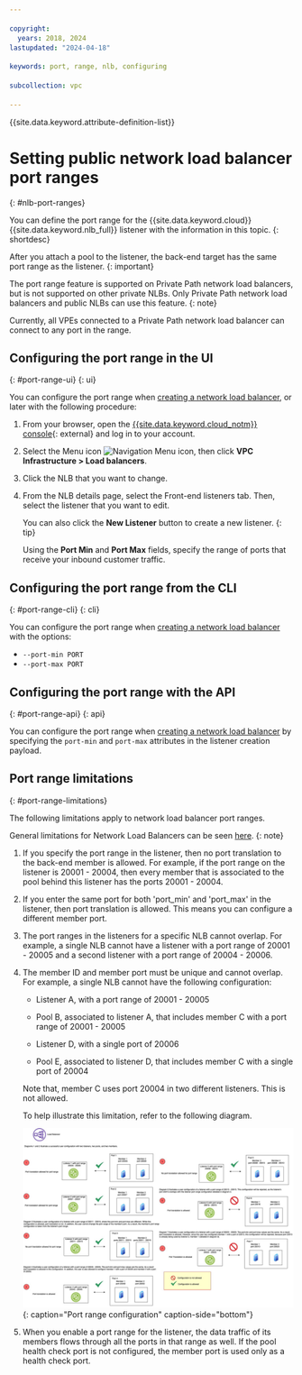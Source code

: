 ```yaml
---

copyright:
  years: 2018, 2024
lastupdated: "2024-04-18"

keywords: port, range, nlb, configuring

subcollection: vpc

---
```


{{site.data.keyword.attribute-definition-list}}

# Setting public network load balancer port ranges
{: #nlb-port-ranges}

You can define the port range for the {{site.data.keyword.cloud}} {{site.data.keyword.nlb_full}} listener with the information in this topic.
{: shortdesc}

After you attach a pool to the listener, the back-end target has the same port range as the listener.
{: important}

The port range feature is supported on Private Path network load balancers, but is not supported on other private NLBs. Only Private Path network load balancers and public NLBs can use this feature.
{: note}

Currently, all VPEs connected to a Private Path network load balancer can connect to any port in the range.

## Configuring the port range in the UI
{: #port-range-ui}
{: ui}

You can configure the port range when [creating a network load balancer](/docs/vpc?topic=vpc-nlb-ui-creating-network-load-balancer),
or later with the following procedure:

1. From your browser, open the [{{site.data.keyword.cloud_notm}} console](/login){: external} and log in to your account.

2. Select the Menu icon ![Navigation Menu icon](../../icons/icon_hamburger.svg), then click **VPC Infrastructure > Load balancers**.

3. Click the NLB that you want to change.

4. From the NLB details page, select the Front-end listeners tab. Then, select the listener that you want to edit.

   You can also click the **New Listener** button to create a new listener.
   {: tip}

   Using the **Port Min** and **Port Max** fields, specify the range of ports that receive your inbound customer traffic.

## Configuring the port range from the CLI
{: #port-range-cli}
{: cli}

You can configure the port range when [creating a network load balancer](/docs/vpc?topic=vpc-nlb-ui-creating-network-load-balancer&interface=cli) with the options:

* `--port-min PORT`
* `--port-max PORT`

## Configuring the port range with the API
{: #port-range-api}
{: api}

You can configure the port range when [creating a network load balancer](/docs/vpc?topic=vpc-nlb-ui-creating-network-load-balancer&interface=api) by specifying the `port-min` and `port-max` attributes in the listener creation payload.

## Port range limitations
{: #port-range-limitations}

The following limitations apply to network load balancer port ranges.

General limitations for Network Load Balancers can be seen [here](/docs/vpc?topic=vpc-nlb-limitations).
{: note}

1. If you specify the port range in the listener, then no port translation to the back-end member is allowed. For example, if the port range on the listener is 20001 - 20004, then every member that is associated to the pool behind this listener has the ports 20001 - 20004.

2. If you enter the same port for both 'port_min' and 'port_max' in the listener, then port translation is allowed. This means you can configure a different member port.

3. The port ranges in the listeners for a specific NLB cannot overlap. For example, a single NLB cannot have a listener with a port range of 20001 - 20005 and a second listener with a port range of 20004 - 20006.

4. The member ID and member port must be unique and cannot overlap. For example, a single NLB cannot have the following configuration:

   * Listener A, with a port range of 20001 - 20005

   * Pool B, associated to listener A, that includes member C with a port range of 20001 - 20005

   * Listener D, with a single port of 20006

   * Pool E, associated to listener D, that includes member C with a single port of 20004

   Note that, member C uses port 20004 in two different listeners. This is not allowed.

   To help illustrate this limitation, refer to the following diagram.

   ![Port range configuration](images/port_range_customer_doc.jpg){: caption="Port range configuration" caption-side="bottom"}

5. When you enable a port range for the listener, the data traffic of its members flows through all the ports in that range as well. If the pool health check port is not configured, the member port is used only as a health check port.
